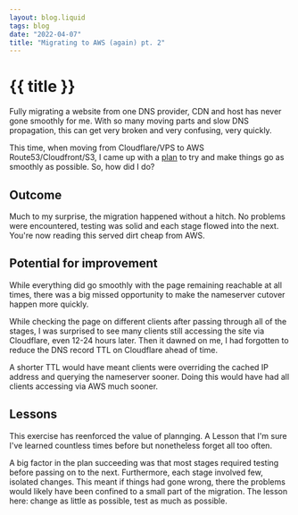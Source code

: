 ```yaml
---
layout: blog.liquid
tags: blog
date: "2022-04-07"
title: "Migrating to AWS (again) pt. 2"
---
```


# {{ title }}

Fully migrating a website from one DNS provider, CDN and host
has never gone smoothly for me. With so many moving parts
and slow DNS propagation, this can get very broken and very
confusing, very quickly. 

This time, when moving from Cloudflare/VPS to AWS
Route53/Cloudfront/S3, I came up with a 
[plan](https://jasont.dev/blog/migrating-to-aws-pt1) to try and
make things go as smoothly as possible. So, how did I do?

## Outcome
Much to my surprise, the migration happened without a hitch.
No problems were encountered, testing was solid and each
stage flowed into the next. You're now reading this served
dirt cheap from AWS.

## Potential for improvement
While everything did go smoothly with the page remaining 
reachable at all times, there was a big missed opportunity
to make the nameserver cutover happen more quickly.

While checking the page on different clients after passing
through all of the stages, I was surprised to see many clients
still accessing the site via Cloudflare, even 12-24 hours
later. Then it dawned on me, I had forgotten to reduce 
the DNS record TTL on Cloudflare ahead of time. 

A shorter 
TTL would have meant clients were overriding the cached IP
address and querying the nameserver sooner. Doing this would
have had all clients accessing via AWS much sooner.

## Lessons
This exercise has reenforced the value of plannging. A Lesson
that I'm sure I've learned countless times before but 
nonetheless forget all too often.

A big factor in the plan succeeding was that most stages
required testing before passing on to the next. Furthermore,
each stage involved few, isolated changes. This meant if 
things had gone wrong, there the problems would likely
have been confined to a small part of the migration. The
lesson here: change as little as possible, test as much as
possible.

